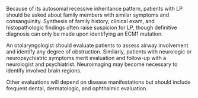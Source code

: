 Because of its autosomal recessive inheritance pattern, patients with LP should be asked about family members with similar symptoms and consanguinity. Synthesis of family history, clinical exam, and histopathologic findings often raise suspicion for LP, though definitive diagnosis can only be made upon identifying an ECM1 mutation.

An otolaryngologist should evaluate patients to assess airway involvement and identify any degree of obstruction. Similarly, patients with neurologic or neuropsychiatric symptoms merit evaluation and follow-up with a neurologist and psychiatrist. Neuroimaging may become necessary to identify involved brain regions.

Other evaluations will depend on disease manifestations but should include frequent dental, dermatologic, and ophthalmic evaluation.